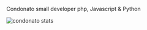 Condonato small developer
php, Javascript & Python

![condonato stats](https://github-readme-stats.vercel.app/api?username=condonato&theme=radical&show_icons=true&layout=compact)
